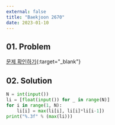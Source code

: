 ```yaml
---
external: false
title: "Baekjoon 2670"
date: 2023-01-10
---
```


## 01. Problem

[문제 확인하기](https://www.acmicpc.net/problem/2670){:target="_blank"}

## 02. Solution

```Python
N = int(input())
li = [float(input()) for _ in range(N)]
for i in range(1, N):
    li[i] = max(li[i], li[i]*li[i-1])
print("%.3f" % (max(li)))
```
